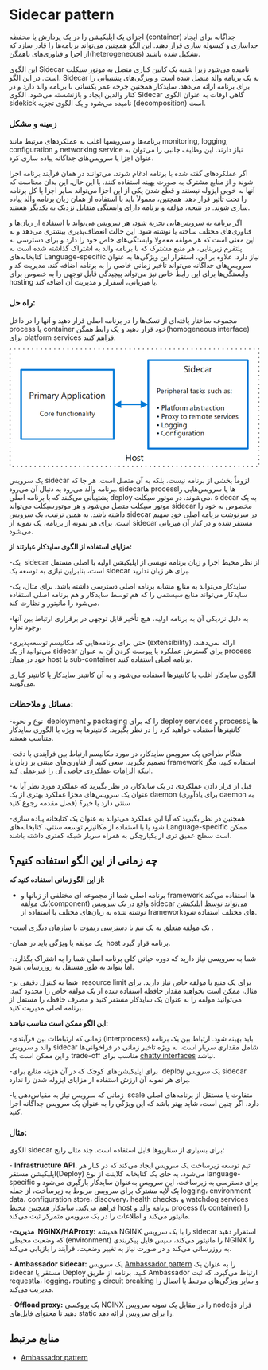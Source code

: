 # ‏Sidecar pattern

اجزای یک اپلیکیشن را در یک پردازش یا محفظه (container) جداگانه برای ایجاد جداسازی و کپسوله سازی قرار دهید. این الگو همچنین می‌تواند برنامه‌ها را قادر سازد که از اجزا و فناوری‌‌های ناهمگن(heterogeneous) تشکیل شده باشند.

این الگوی Sidecar نامیده می‌شود زیرا شبیه یک کابین کناری متصل به موتور سیکلت است. در این الگو، Sidecar به یک برنامه والد متصل شده است و ویژگی‌های پشتیبانی را برای برنامه ارائه می‌دهد. سایدکار همچنین چرخه عمر یکسانی با برنامه والد دارد و در کنار والدین ایجاد و بازنشسته می‌شود. الگوی Sidecar گاهی اوقات به عنوان الگوی sidekick نامیده می‌شود و یک الگوی تجزیه (decomposition) است.

### **زمینه و مشکل**

برنامه‌ها و سرویسها اغلب به عملکرد‌های مرتبط مانند monitoring, logging, configuration و networking service نیاز دارند. این وظایف جانبی را می‌توان به عنوان اجزا یا سرویس‌های جداگانه پیاده سازی کرد.



اگر عملکرد‌های گفته شده  با برنامه ادغام شوند، می‌توانند در همان فرآیند برنامه اجرا شوند و از منابع مشترک به صورت بهینه استفاده کنند. با این حال، این بدان معناست که آنها به خوبی ایزوله نیستند و قطع شدن یکی از این اجزا می‌تواند سایر اجزا یا کل برنامه را تحت تأثیر قرار دهد. همچنین، معمولاً باید با استفاده از همان زبان برنامه والد پیاده سازی شوند. در نتیجه، مؤلفه و برنامه دارای وابستگی متقابل نزدیک به یکدیگر هستند.

اگر برنامه به سرویس‌‌هایی تجزیه شود، هر سرویس می‌تواند با استفاده از زبان‌ها و فناوری‌‌های مختلف ساخته یا نوشته شود. این حالت انعطاف‌پذیری بیشتری می‌دهد و به این معنی است که هر مولفه معمولا وابستگی‌‌های خاص خود را دارد و برای دسترسی به پلتفرم زیربنایی، هر منبع مشترک که با برنامه والد به اشتراک گذاشته شده است به کتابخانه‌‌های Language-specific نیاز دارد. علاوه بر این، استقرار این ویژگی‌ها به عنوان سرویس‌‌های جداگانه می‌تواند تاخیر زمانی خاصی را به برنامه اضافه کند. مدیریت کد و وابستگی‌ها برای این رابط خاص نیز می‌تواند پیچیدگی قابل‌ توجهی را به خصوص برای hosting یا میزبانی، اسقرار و مدیریت آن اضافه کند.

### **راه حل:**

مجموعه ساختار یافته‌ای از تسک‌ها را در برنامه اصلی قرار دهید و آنها را در داخل process یا container خود قرار دهید و یک رابط همگن(homogeneous interface) برای platform services فراهم کنید.

![](../assets/design_implementation/sidecar.png)

یک سرویس sidecar لزوماً بخشی از برنامه نیست، بلکه به آن متصل است. هر جا که برنامه والد می‌رود به دنبال آن می‌رود. sidecarها processها یا سرویس‌‌هایی را پشتیبانی می‌کنند که با برنامه اصلی deploy می‌شوند. در موتور سیکلت، sidecar به یک موتور سیکلت متصل می‌شود و هر موتورسیکلت می‌تواند sidecar مخصوص به خود را داشته باشد. به همین ترتیب، یک سرویس sidecar در سرنوشت برنامه اصلی خود سهیم است. برای هر نمونه از برنامه، یک نمونه از sidecar مستقر شده و در کنار آن میزبانی می‌شود.

**مزایای استفاده از الگوی سایدکار عبارتند از:**

-‏ یک sidecar از نظر محیط اجرا و زبان برنامه نویسی از اپلیکیشن اولیه یا اصلی مستقل است، بنابراین نیازی به توسعه یک sidecar برای هر زبان ندارید.

-‏ سایدکار می‌تواند به منابع مشابه برنامه اصلی دسترسی داشته باشد. برای مثال، یک سایدکار می‌تواند منابع سیستمی را که هم توسط سایدکار و هم برنامه اصلی استفاده می‌شود را مانیتور و نظارت کند.

-‏ به دلیل نزدیکی آن به برنامه اولیه، هیچ تأخیر قابل توجهی در برقراری ارتباط بین آنها وجود ندارد.

-‏ حتی برای برنامه‌‌هایی که مکانیسم توسعه‌پذیری(extensibility) ارائه نمی‌دهند، می‌توانید از یک sidecar برای گسترش عملکرد با پیوست کردن آن به عنوان process خود در همان host یا sub-container برنامه اصلی استفاده کنید.

الگوی سایدکار اغلب با کانتینرها استفاده می‌شود و به آن کانتینر سایدکار یا کانتینر کناری می‌گویند.

### مسائل و ملاحظات:

-‏ نوع و نحوه deployment و packaging را که برای deploy services و processها یا کانتینرها استفاده خواهید کرد را در نظر بگیرید. کانتینرها به ویژه با الگوری سایدکار متناسب هستند.

-‏ هنگام طراحی یک سرویس سایدکار، در مورد مکانیسم ارتباط بین فرآیندی با دقت تصمیم بگیرید. سعی کنید از فناوری‌‌های مبتنی بر زبان یا framework استفاده کنید، مگر اینکه الزامات عملکردی خاصی آن را غیرعملی کند.

-‏ قبل از قرار دادن عملکردی در یک سایدکار، در نظر بگیرید که عملکرد مورد نظر آیا به عنوان یک سرویس‌‌های مجزا عملکرد بهتری از یک daemon (برای یادآوری daemon به فصل مقدمه رجوع کنید) سنتی دارد یا خیر؟

-‏ همچنین در نظر بگیرید که آیا این عملکرد می‌تواند به عنوان یک کتابخانه پیاده سازی شود یا با استفاده از مکانیزم توسعه سنتی، کتابخانه‌‌های Language-specific ممکن است سطح عمیق تری از یکپارچگی به همراه سربار شبکه کمتری داشته باشند.

## **چه زمانی از این الگو استفاده کنیم؟**

**از این الگو زمانی استفاده کنید که:**

- برنامه اصلی شما از مجموعه ‌ای مختلفی از زبانها و frameworkها استفاده می‌کند. یک مولفه(component) واقع در یک سرویس sidecar می‌تواند توسط اپلیکیشن نوشته شده به زبان‌های مختلف با استفاده از framework‌های مختلف استفاده شود.

-‏ یک مولفه متعلق به یک تیم با دسترسی ریموت یا سازمان دیگری است.

-‏ یک مولفه یا ویژگی باید در همان host برنامه قرار گیرد.

-‏ شما به سرویسی نیاز دارید که دوره حیاتی کلی برنامه اصلی شما را به اشتراک بگذارد، اما بتواند به طور مستقل به روزرسانی شود.

-‏ شما به کنترل دقیقی بر resource limit برای یک منبع یا مولفه خاص نیاز دارید. برای مثال، ممکن است بخواهید مقدار حافظه استفاده شده از یک مولفه خاص را محدود کنید. می‌توانید مولفه را به عنوان یک سایدکار مستقر کنید و مصرف حافظه را مستقل از برنامه اصلی مدیریت کنید.

**این الگو ممکن است مناسب نباشد:**

-‏ زمانی که ارتباطات بین فرآیندی(interprocess) باید بهینه شود. ارتباط بین یک برنامه والد و سرویس sidecar شامل مقداری سربار است، به ویژه تاخیر زمانی در فراخوانی‌ها و این ممکن است یک trade-off مناسب برای [chatty interfaces](https://l.vrgl.ir/r?ad=1&l=https%3A%2F%2Fwww.narendranaidu.com%2F2005%2F07%2Fchatty-interfaces-vs-chunky-interfaces.html&si=tamz0nilpyqb&st=post&k=D0IteyVK0OsTVVLSepofGzpq%2BlAwrTwL8U%2BsZqErtrs%3D) نباشد.

-‏ برای اپلیکیشن‌‌های کوچک که در آن هزینه منابع برای deploy یک سرویس sidecar برای هر نمونه آن ارزش استفاده از مزایای ایزوله شدن را ندارد.

-‏ زمانی که سرویس نیاز به  مقیاس‌دهی یا scale متفاوت یا مستقل از برنامه‌های اصلی دارد. اگر چنین است، شاید بهتر باشد که این ویژگی را به عنوان یک سرویس جداگانه اجرا کنید.

### مثال:

الگوی sidecar برای بسیاری از سناریوها قابل استفاده است. چند مثال رایج:

-‏  **Infrastructure API.** تیم توسعه زیرساخت یک سرویس ایجاد می‌کند که در کنار هر اپلیکیشن مستقر(Deploy) می‌شود، به جای یک کتابخانه کلاینت از نوع language-specific برای دسترسی به زیرساخت، این سرویس به‌عنوان سایدکار بارگیری می‌شود و یک لایه مشترک برای سرویس مربوط به زیرساخت، از جمله logging، environment data، configuration store، discovery، health checks، و watchdog services فراهم می‌کند. سایدکار همچنین محیط host برنامه والد و process (یا container) را مانیتور می‌کند و اطلاعات را در یک سرویس متمرکز ثبت می‌کند.

-‏ **مدیریت NGINX/HAProxy:** همیشه NGINX را با یک سرویس sidecar استقرار دهید که وضعیت محیطی (environment) را مانیتور می‌کند، سپس فایل پیکربندی NGINX را به روزرسانی می‌کند و در صورت نیاز به تغییر وضعیت، فرآیند را بازیابی می‌کند.

-‏  **Ambassador sidecar:** یک سرویس  [Ambassador pattern](./Ambassador%20pattern.md) را به عنوان یک sidecar مستقر یا  Deploy  کنید. برنامه از طریق Ambassador ارتباط می‌گیرد، که ثبت requestها، logging، routing و circuit breaking و سایر ویژگی‌های مرتبط با اتصال را مدیریت می‌کند.

-‏  **Offload proxy:** یک پروکسی NGINX را در مقابل یک نمونه سرویس node.js قرار دهید تا محتوای فایل‌‌های static را برای سرویس ارائه دهد.

## منابع مرتبط

- [Ambassador pattern](./Ambassador%20pattern.md)